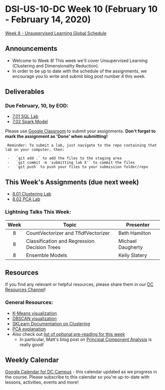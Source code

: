 # DSI-US-10-DC Week 10 (February 10 - February 14, 2020)

[Week 8 - Unsupervised Learning Global Schedule](https://git.generalassemb.ly/DSI-US-10/course-info#week-8---unsupervised-learning-february-10---february-14)

## Announcements

-   Welcome to Week 8! This week we'll cover Unsupervised Learning (Clustering and Dimensionality Reduction).
-   In order to be up to date with the schedule of the assignments, we encourage you to write and submit blog post number 4 this week.

## Deliverables

### **Due February, 10, by EOD:**

-   [7.01 SQL Lab](https://git.generalassemb.ly/DSI-US-10/7.01-lab-sql)
-   [7.02 Spark Model](https://git.generalassemb.ly/DSI-US-10/7.02-lab-spark-model)

Please use [Google Classroom](https://classroom.google.com) to submit your assignments. **Don't forget to mark the assignment as 'Done' when submitting!**

     Reminder: To submit a lab, just navigate to the repo containing that lab on your computer, then:

     -   `git add .` to add the files to the staging area
     -   `git commit -m 'submitting lab X'` to commit the files
     -   `git push` to push your files to your submission folder/repo

## This Week's Assignments (due next week)

-   [8.01 Clustering Lab](https://git.generalassemb.ly/DSI-US-10/8.01-lab-kmeans-isotopes)
-   [8.02 PCA Lab](https://git.generalassemb.ly/DSI-US-10/8.02-lab-principal-components-analysis)

### Lightning Talks This Week:

| Week | Topic                                        | Presenter         |
| :--: | -------------------------------------------- | ----------------- |
|   8  | CountVectorizer and TfidfVectorizer          | Beth Hamilton     |
|   8  | Classification and Regression Decision Trees | Michael Daugherty |
|   8  | Ensemble Models                              | Kelly Slatery     |

## Resources

If you find any relevant or helpful resources, please share them in our [DC Resources Channel](https://app.slack.com/client/T0351JZQ0/CQME38U82)!

### General Resources:

-   [K-Means visualization](https://www.naftaliharris.com/blog/visualizing-k-means-clustering/)
-   [DBSCAN visualization](https://www.naftaliharris.com/blog/visualizing-dbscan-clustering/)
-   [SKLearn Documentation on Clustering](https://scikit-learn.org/stable/modules/clustering.html)
-   [PCA explanation](http://www.math.union.edu/~jaureguj/PCA.pdf)
-   Also check out [list of optional pre-reading for this week](https://git.generalassemb.ly/DSI-US-10/dsi-weekly/blob/master/08-unsupervised-learning/prep-and-reading.md)
    -   In particular, Matt's blog post on [Principal Component Analysis](https://medium.com/towards-data-science/a-one-stop-shop-for-principal-component-analysis-5582fb7e0a9c) is really good!

## Weekly Calendar

[Google Calendar for DC Campus](https://calendar.google.com/calendar?cid=Z2VuZXJhbGFzc2VtYi5seV9jbGFzc3Jvb21jNjIzY2NhNkBncm91cC5jYWxlbmRhci5nb29nbGUuY29t) - this calendar updated as we progress in the course. Please subscribe to this calendar so you're up-to-date with lessons, activities, events and more!
